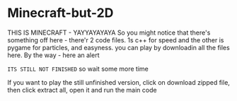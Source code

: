 # Minecraft-but-2D
THIS IS MINECRAFT - YAYYAYAYAYA
So you might notice that there's something off here - there'r 2 code files. 1s c++ for speed and the other is pygame for particles, and easyness. you can play by downloadin all the files here.
By the way - here an alert

```ITS STILL NOT FINISHED```
so wait some more time

If you want to play the still unfinished version, click on download zipped file, then click extract all, open it and run the main code
